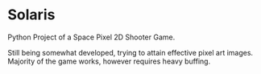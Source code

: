# Solaris
Python Project of a Space Pixel 2D Shooter Game. 

Still being somewhat developed, trying to attain effective pixel art images.
Majority of the game works, however requires heavy buffing.
